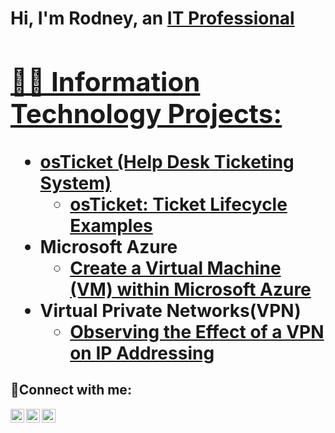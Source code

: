 <h1>Hi, I'm Rodney, an <a href="https://linkedin.com/in/rodney-black">IT Professional

<h2>👨‍💻 Information Technology Projects:</h2>

- <b>osTicket (Help Desk Ticketing System)</b>
  - [osTicket: Ticket Lifecycle Examples](https://github.com/rodskey856/ticket-lifecycle)
- <b>Microsoft Azure</b>
  - [Create a Virtual Machine (VM) within Microsoft Azure](http://github.com/rodskey856/create-azure-vm)
- <b>Virtual Private Networks(VPN)</b>
  - [Observing the Effect of a VPN on IP Addressing](https://github.com/rodskey856/vpn)

<h2>🤳Connect with me:</h2>

[<img align="left" alt="Josh | Twitter" width="22px" src="https://cdn.jsdelivr.net/npm/simple-icons@v3/icons/twitter.svg" />][twitter]
[<img align="left" alt="Josh | LinkedIn" width="22px" src="https://cdn.jsdelivr.net/npm/simple-icons@v3/icons/linkedin.svg" />][linkedin]
[<img align="left" alt="Josh | Instagram" width="22px" src="https://cdn.jsdelivr.net/npm/simple-icons@v3/icons/instagram.svg" />][instagram]

[twitter]: https://twitter.com/
[instagram]: https://www.instagram.com/
[linkedin]: https://linkedin.com/in/rodney-black
